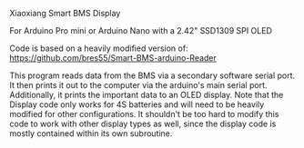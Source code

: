Xiaoxiang Smart BMS Display

For Arduino Pro mini or Arduino Nano with a 2.42" SSD1309 SPI OLED

Code is based on a heavily modified version of: https://github.com/bres55/Smart-BMS-arduino-Reader

This program reads data from the BMS via a secondary software serial port. It then prints it out to the computer via the arduino's main serial port. Additionally, it prints the important data to an OLED display. Note that the Display code only works for 4S batteries and will need to be heavily modified for other configurations. It shouldn't be too hard to modify this code to work with other display types as well, since the display code is mostly contained within its own subroutine.  
